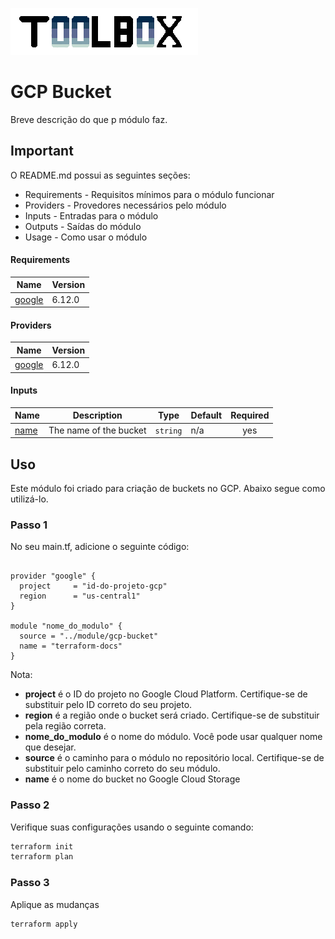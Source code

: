 ![Toolbox](.docs/img/toolbox.logo.png)

<!-- The module-name will be auto generated by the script -->
# GCP Bucket

Breve descrição do que p módulo faz.

## Important

O README.md possui as seguintes seções:
- Requirements - Requisitos mínimos para o módulo funcionar
- Providers - Provedores necessários pelo módulo
- Inputs - Entradas para o módulo
- Outputs - Saídas do módulo
- Usage - Como usar o módulo

#### Requirements

| Name | Version |
|------|---------|
| <a name="requirement_google"></a> [google](#requirement_google) | 6.12.0 |

#### Providers

| Name | Version |
|------|---------|
| <a name="provider_google"></a> [google](#provider_google) | 6.12.0 |

#### Inputs

| Name | Description | Type | Default | Required |
|------|-------------|------|---------|:--------:|
| <a name="input_name"></a> [name](#input_name) | The name of the bucket | `string` | n/a | yes |

## Uso

Este módulo foi criado para criação de buckets no GCP. Abaixo segue como utilizá-lo.

### Passo 1

No seu main.tf, adicione o seguinte código:
```hcl

provider "google" {
  project     = "id-do-projeto-gcp"
  region      = "us-central1"
}

module "nome_do_modulo" {
  source = "../module/gcp-bucket"
  name = "terraform-docs"
}

```

Nota:
- **project** é o ID do projeto no Google Cloud Platform. Certifique-se de substituir pelo ID correto do seu projeto.
- **region** é a região onde o bucket será criado. Certifique-se de substituir pela região correta.
- **nome_do_modulo** é o nome do módulo. Você pode usar qualquer nome que desejar.
- **source** é o caminho para o módulo no repositório local. Certifique-se de substituir pelo caminho correto do seu módulo.
- **name** é o nome do bucket no Google Cloud Storage

### Passo 2

Verifique suas configurações usando o seguinte comando:

```bash
terraform init
terraform plan
```

### Passo 3

Aplique as mudanças

```bash
terraform apply
```
